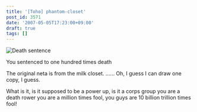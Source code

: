 ```yaml
---
title: '[Toho] phantom-closet'
post_id: 3571
date: '2007-05-05T17:23:00+09:00'
draft: true
tags: []
---
```


![Death sentence](https://danmaq.com/image/illustrations/pbbs/2005-2007/tohov_003462_2_s.jpg)

You sentenced to one hundred times death

The original neta is from the milk closet. ...... Oh, I guess I can draw one copy, I guess.

What is it, is it supposed to be a power up, is it a corps group you are a death rower you are a million times fool, you guys are 10 billion trillion times fool!
